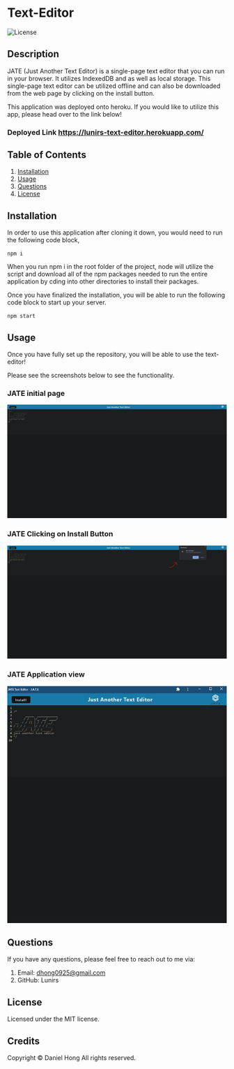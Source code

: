 # Text-Editor

![License](https://img.shields.io/badge/license-MIT-blue.svg)

## Description

JATE (Just Another Text Editor) is a single-page text editor that you can run in your browser. It utilizes IndexedDB and as well as local storage. This single-page text editor can be utilized offline and can also be downloaded from the web page by clicking on the install button.

This application was deployed onto heroku. If you would like to utilize this app, please head over to the link below!

### Deployed Link https://lunirs-text-editor.herokuapp.com/

## Table of Contents

1. [Installation](#installation)
2. [Usage](#usage)
3. [Questions](#questions)
4. [License](#license)

## Installation

In order to use this application after cloning it down, you would need to run the following code block,

```
npm i
```

When you run npm i in the root folder of the project, node will utilize the script and download all of the npm packages needed to run the entire application by cding into other directories to install their packages.

Once you have finalized the installation, you will be able to run the following code block to start up your server.

```
npm start
```

## Usage

Once you have fully set up the repository, you will be able to use the text-editor!

Please see the screenshots below to see the functionality.

### JATE initial page

![screenshot](./assets/img/Jate-initial.png)

### JATE Clicking on Install Button

![screenshot](./assets/img/jate-install.png)

### JATE Application view

![screenshot](./assets/img/jate-application.png)

## Questions

If you have any questions, please feel free to reach out to me via:

1. Email: dhong0925@gmail.com
2. GitHub: Lunirs

## License

Licensed under the MIT license.

## Credits

Copyright © Daniel Hong All rights reserved.
